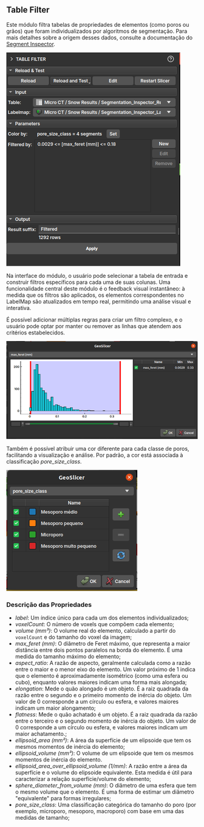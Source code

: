 ## Table Filter

Este módulo filtra tabelas de propriedades de elementos (como poros ou grãos) que foram individualizados por algoritmos de segmentação. Para mais detalhes sobre a origem desses dados, consulte a documentação do [Segment Inspector](SegmentInspector.md).

![module](../assets/images/tablefilter_module.png)

Na interface do módulo, o usuário pode selecionar a tabela de entrada e construir filtros específicos para cada uma de suas colunas. Uma funcionalidade central deste módulo é o feedback visual instantâneo: à medida que os filtros são aplicados, os elementos correspondentes no LabelMap são atualizados em tempo real, permitindo uma análise visual e interativa.

É possível adicionar múltiplas regras para criar um filtro complexo, e o usuário pode optar por manter ou remover as linhas que atendem aos critérios estabelecidos.

![filter_expression](../assets/images/tablefilter_filter.png)

Também é possível atribuir uma cor diferente para cada classe de poros, facilitando a visualização e análise. Por padrão, a cor está associada à classificação *pore_size_class*.

![color_output](../assets/images/tablefilter_color.png)

### Descrição das Propriedades

- *label*: Um índice único para cada um dos elementos individualizados;
- *voxelCount*: O número de voxels que compõem cada elemento;
- *volume (mm³)*: O volume real do elemento, calculado a partir do `voxelCount` e do tamanho do voxel da imagem;
- *max_feret (mm)*: O diâmetro de Feret máximo, que representa a maior distância entre dois pontos paralelos na borda do elemento. É uma medida do tamanho máximo do elemento;
- *aspect_ratio*: A razão de aspecto, geralmente calculada como a razão entre o maior e o menor eixo do elemento. Um valor próximo de 1 indica que o elemento é aproximadamente isométrico (como uma esfera ou cubo), enquanto valores maiores indicam uma forma mais alongada;
- *elongation*: Mede o quão alongado é um objeto. É a raiz quadrada da razão entre o segundo e o primeiro momento de inércia do objeto. Um valor de 0 corresponde a um círculo ou esfera, e valores maiores indicam um maior alongamento;
- *flatness*: Mede o quão achatado é um objeto. É a raiz quadrada da razão entre o terceiro e o segundo momento de inércia do objeto. Um valor de 0 corresponde a um círculo ou esfera, e valores maiores indicam um maior achatamento.;
- *ellipsoid_area (mm²)*: A área da superfície de um elipsoide que tem os mesmos momentos de inércia do elemento;
- *ellipsoid_volume (mm³)*: O volume de um elipsoide que tem os mesmos momentos de inércia do elemento.
- *ellipsoid_area_over_ellipsoid_volume (1/mm)*: A razão entre a área da superfície e o volume do elipsoide equivalente. Esta medida é útil para caracterizar a relação superfície/volume do elemento;
- *sphere_diameter_from_volume (mm)*: O diâmetro de uma esfera que tem o mesmo volume que o elemento. É uma forma de estimar um diâmetro "equivalente" para formas irregulares;
- *pore_size_class*: Uma classificação categórica do tamanho do poro (por exemplo, microporo, mesoporo, macroporo) com base em uma das medidas de tamanho;
